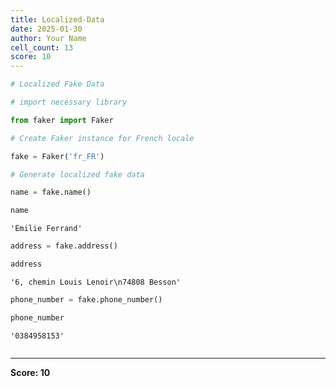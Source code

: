 ```yaml
---
title: Localized-Data
date: 2025-01-30
author: Your Name
cell_count: 13
score: 10
---
```


```python
# Localized Fake Data
```


```python
# import necessary library
```


```python
from faker import Faker
```


```python
# Create Faker instance for French locale
```


```python
fake = Faker('fr_FR')

```


```python
# Generate localized fake data
```


```python
name = fake.name()
```


```python
name
```




    'Émilie Ferrand'




```python
address = fake.address()
```


```python
address
```




    '6, chemin Louis Lenoir\n74808 Besson'




```python
phone_number = fake.phone_number()
```


```python
phone_number
```




    '0384958153'




```python

```


---
**Score: 10**

